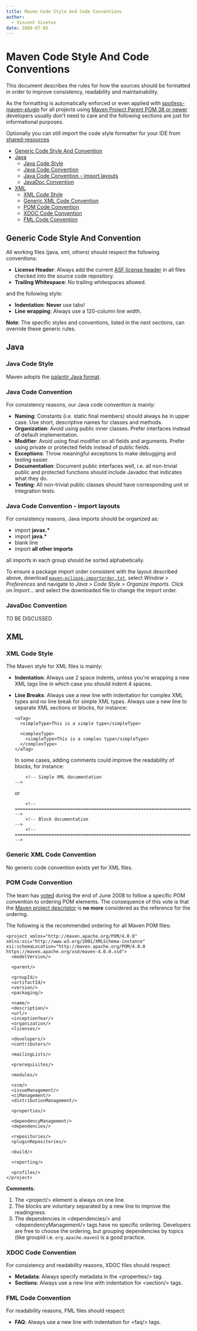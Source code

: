 ```yaml
---
title: Maven Code Style And Code Conventions
author: 
  - Vincent Siveton
date: 2008-07-05
---
```


<!-- Licensed to the Apache Software Foundation (ASF) under one-->
<!-- or more contributor license agreements.  See the NOTICE file-->
<!-- distributed with this work for additional information-->
<!-- regarding copyright ownership.  The ASF licenses this file-->
<!-- to you under the Apache License, Version 2.0 (the-->
<!-- "License"); you may not use this file except in compliance-->
<!-- with the License.  You may obtain a copy of the License at-->
<!---->
<!--   http://www.apache.org/licenses/LICENSE-2.0-->
<!---->
<!-- Unless required by applicable law or agreed to in writing,-->
<!-- software distributed under the License is distributed on an-->
<!-- "AS IS" BASIS, WITHOUT WARRANTIES OR CONDITIONS OF ANY-->
<!-- KIND, either express or implied.  See the License for the-->
<!-- specific language governing permissions and limitations-->
<!-- under the License.-->
<!-- NOTE: For help with the syntax of this file, see:-->
<!-- https://maven.apache.org/doxia/references/apt-format.html-->
# Maven Code Style And Code Conventions

This document describes the rules for how the sources should be formatted in order to improve consistency, readability and maintainability\.

As the formatting is automatically enforced or even applied with [spotless\-maven\-plugin](https://github\.com/diffplug/spotless/tree/main/plugin\-maven) for all projects using [Maven Project Parent POM 38 or newer](/pom/maven/index\.html) developers usually don&apos;t need to care and the following sections are just for informational purposes\.

Optionally you can still import the code style formatter for your IDE from [shared\-resources](https://gitbox\.apache\.org/repos/asf?p=maven\-shared\-resources\.git;a=tree;f=src/main/resources/config;hb=HEAD)

- [Generic Code Style And Convention](Generic\_Code\_Style\_And\_Convention)
- [Java](Java)
    - [Java Code Style](Java\_Code\_Style)
    - [Java Code Convention](Java\_Code\_Convention)
    - [Java Code Convention \- import layouts](Java\_Code\_Convention\_\-\_import\_layouts)
    - [JavaDoc Convention](JavaDoc\_Convention)
- [XML](XML)
    - [XML Code Style](XML\_Code\_Style)
    - [Generic XML Code Convention](Generic\_XML\_Code\_Convention)
    - [POM Code Convention](POM\_Code\_Convention)
    - [XDOC Code Convention](XDOC\_Code\_Convention)
    - [FML Code Convention](FML\_Code\_Convention)
## Generic Code Style And Convention

All working files \(java, xml, others\) should respect the following conventions:

- **License Header**: Always add the current [ASF license header](https://www\.apache\.org/legal/src\-headers\.html\#headers) in all files checked into the source code repository\.
- **Trailing Whitespace**: No trailing whitespaces allowed\. 

and the following style:

- **Indentation**: **Never** use tabs\!
- **Line wrapping**: Always use a 120\-column line width\.

**Note**: The specific styles and conventions, listed in the next sections, can override these generic rules\.

## Java

### Java Code Style

Maven adopts the [palantir Java format](https://github\.com/palantir/palantir\-java\-format)\.

### Java Code Convention

For consistency reasons, our Java code convention is mainly:

- **Naming**: Constants \(i\.e\. static final members\) should always be in upper case\. Use short, descriptive names for classes and methods\.
- **Organization**: Avoid using public inner classes\. Prefer interfaces instead of default implementation\.
- **Modifier**: Avoid using final modifier on all fields and arguments\. Prefer using private or protected fields instead of public fields\.
- **Exceptions**: Throw meaningful exceptions to make debugging and testing easier\.
- **Documentation**: Document public interfaces well, i\.e\. all non\-trivial public and protected functions should include Javadoc that indicates what they do\.
- **Testing**: All non\-trivial public classes should have corresponding unit or integration tests\.
### Java Code Convention \- import layouts

For consistency reasons, Java imports should be organized as:

- import **javax\.\***
- import **java\.\***
- blank line
- import **all other imports**

all imports in each group should be sorted alphabetically\.

To ensure a package import order consistent with the layout described above, download [`maven-eclipse-importorder.txt`](https://gitbox\.apache\.org/repos/asf?p=maven\-shared\-resources\.git;a=blob\_plain;f=src/main/resources/config/maven\-eclipse\-importorder\.txt;hb=HEAD), select _Window &gt; Preferences_ and navigate to _Java &gt; Code Style &gt; Organize Imports_\. Click on _Import\.\.\._ and select the downloaded file to change the import order\.

### JavaDoc Convention

TO BE DISCUSSED

## XML

### XML Code Style

The Maven style for XML files is mainly:

- **Indentation**: Always use 2 space indents, unless you&apos;re wrapping a new XML tags line in which case you should indent 4 spaces\.
- **Line Breaks**: Always use a new line with indentation for complex XML types and no line break for simple XML types\. Always use a new line to separate XML sections or blocks, for instance:

    ```
    <aTag>
      <simpleType>This is a simple type</simpleType>
    
      <complexType>
        <simpleType>This is a complex type</simpleType>
      </complexType>
    </aTag>
    ```

    In some cases, adding comments could improve the readability of blocks, for instance:

    ```
        <!-- Simple XML documentation                                               -->
    ```

    or

    ```
        <!-- ====================================================================== -->
        <!-- Block documentation                                                    -->
        <!-- ====================================================================== -->
    ```

### Generic XML Code Convention

No generic code convention exists yet for XML files\.

### POM Code Convention

The team has [voted](https://lists\.apache\.org/thread/h8px5t6f3q59cnkzpj1t02wsoynr3ygk) during the end of June 2008 to follow a specific POM convention to ordering POM elements\. The consequence of this vote is that the [Maven project descriptor](https://maven\.apache\.org/ref/current/maven\-model/maven\.html) is **no more** considered as the reference for the ordering\.

The following is the recommended ordering for all Maven POM files:

```
<project xmlns="http://maven.apache.org/POM/4.0.0" xmlns:xsi="http://www.w3.org/2001/XMLSchema-instance" xsi:schemaLocation="http://maven.apache.org/POM/4.0.0 https://maven.apache.org/xsd/maven-4.0.0.xsd">
  <modelVersion/>

  <parent/>

  <groupId/>
  <artifactId/>
  <version/>
  <packaging/>

  <name/>
  <description/>
  <url/>
  <inceptionYear/>
  <organization/>
  <licenses/>

  <developers/>
  <contributors/>

  <mailingLists/>

  <prerequisites/>

  <modules/>

  <scm/>
  <issueManagement/>
  <ciManagement/>
  <distributionManagement/>

  <properties/>

  <dependencyManagement/>
  <dependencies/>

  <repositories/>
  <pluginRepositories/>

  <build/>

  <reporting/>

  <profiles/>
</project>
```

**Comments**:

1. The &lt;project/&gt; element is always on one line\.
1. The blocks are voluntary separated by a new line to improve the readingness\.
1. The dependencies in &lt;dependencies/&gt; and &lt;dependencyManagement/&gt; tags have no specific ordering\. Developers are free to choose the ordering, but grouping dependencies by topics \(like groupId i\.e\. `org.apache.maven`\) is a good practice\.
### XDOC Code Convention

For consistency and readability reasons, XDOC files should respect:

- **Metadata**: Always specify metadata in the &lt;properties/&gt; tag\.
- **Sections**: Always use a new line with indentation for &lt;section/&gt; tags\.
### FML Code Convention

For readability reasons, FML files should respect:

- **FAQ**: Always use a new line with indentation for &lt;faq/&gt; tags\.
<!-- * {APT} Do we need any specific APT style/convention?-->
